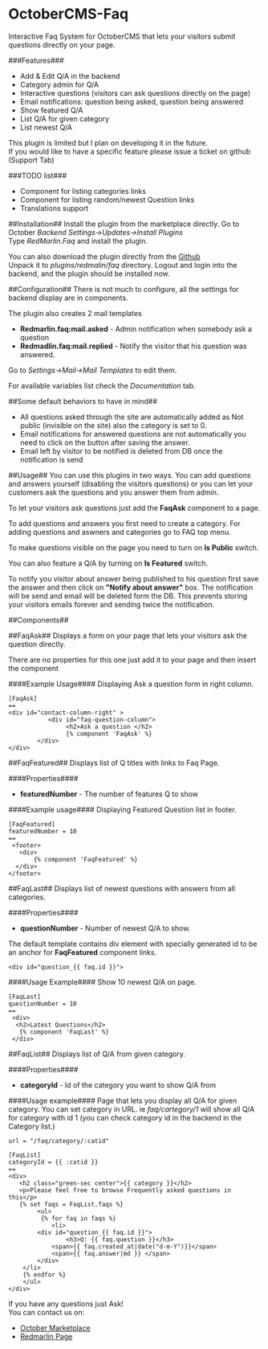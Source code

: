 # OctoberCMS-Faq
Interactive Faq System for OctoberCMS that lets your visitors submit questions directly on your page.

###Features###
* Add & Edit  Q/A in the backend
* Category admin for  Q/A
* Interactive questions (visitors can ask questions directly on the page)
* Email notifications: question being asked, question being answered
* Show featured Q/A
* List Q/A for given category
* List newest  Q/A 
  
This plugin is limited but I plan on developing it in the future.  
If you would like to have a specific feature please issue a ticket on github (Support Tab)  
  
###TODO list###
* Component for listing categories links
* Component for listing random/newest Question links
* Translations support
  

##Installation##
Install the plugin from the marketplace directly. Go to October *Backend  Settings->Updates->Install Plugins*  
Type *RedMarlin.Faq* and install the plugin.  
  
You can also download the plugin directly from the [Github](https://github.com/RedMarlin/OctoberCMS-Faq/archive/master.zip)    
Unpack it to *plugins/redmalin/faq* directory. Logout and login into the backend, and the plugin should be installed now.  
  
##Configuration##
There is not much to configure, all the settings for backend display are in components.  
  
The plugin also creates 2 mail templates  
* **Redmarlin.faq:mail.asked** - Admin notification when somebody ask a question
* **Redmadlin.faq:mail.replied** - Notify the visitor that his question was answered.
  
Go to *Settings->Mail->Mail Templates* to edit them.  
  
For available variables list check the *Documentation* tab.  

##Some default behaviors to have in mind##
* All questions asked through the site are automatically added as Not public (invisible on the site) also the category is set to 0.
* Email notifications for answered questions are not automatically you need to click on the button after saving the answer.
* Email left by visitor to be notified is deleted from DB once the notification is send


##Usage##
You can use this plugins in two ways. You can add questions and answers yourself (disabling the visitors questions) or you can let your customers ask the questions and you answer them from admin.   
  
To let your visitors ask questions just add the **FaqAsk** component to a page.  
  
To add questions and answers you first need to create a category. For adding questions and aswners and categories go to FAQ top menu.  
  
To make questions visible on the page you need to turn on **Is Public** switch.
  
You can also feature a Q/A by turning on **Is Featured** switch.  
  
To notify you visitor about answer being published to his question first save the answer and then click on **"Notify about answer"** box. The notification will be send and email will be deleted form the DB. This prevents storing your visitors emails forever and sending twice the notification.  

  
##Components##

##FaqAsk##
Displays a form on your page that lets your visitors ask the question directly.

There are no properties for this one just add it to your page and then insert the component

####Example Usage####
Displaying Ask a question form in right column.
```
[FaqAsk]
==
<div id="contact-column-right" >
           <div id="faq-question-column">
                <h2>Ask a question </h2>
                {% component 'FaqAsk' %}
        </div>
</div>
```
  
  
##FaqFeatured##
Displays list of Q titles with links to Faq Page.

####Properties####
* **featuredNumber** - The number of features Q to show

####Example usage####
Displaying Featured Question list in footer.
```
[FaqFeatured]
featuredNumber = 10
==
 <footer>
   <div>
       {% component 'FaqFeatured' %}
  </div>
</footer>
```
  
  
##FaqLast##
Displays list of newest questions with answers from all categories.

####Properties####
* **questionNumber** - Number of newest Q/A to show.

The default template contains div element with specially generated id to be an anchor for **FaqFeatured** component links.
```
<div id="question_{{ faq.id }}">
```

####Usage Example####
Show 10 newest Q/A on page.
```
[FaqLast]
questionNumber = 10
==
 <div>
  <h2>Latest Questions</h2>
   {% component 'FaqLast' %}
 </div>
```
  
  
##FaqList##
Displays list of Q/A from given category. 

####Properties####
* **categoryId** - Id of the category you want to show Q/A from

####Usage example####
Page that lets you display all Q/A for given category. You can set category in URL. ie *faq/cartegory/1* will show all Q/A for category with id 1 (you can check category id in the backend in the Category list.)
```
url = "/faq/category/:catid"

[FaqList]
categoryId = {{ :catid }}
==
<div>
   <h2 class="green-sec center">{{ category }}</h2>
   <p>Please feel free to browse Frequently asked questions in this</p>
   {% set faqs = FaqList.faqs %}
        <ul>
 	     {% for faq in faqs %}
            <li>
		<div id="question_{{ faq.id }}">
	        	<h3>Q: {{ faq.question }}</h3>
			<span>{{ faq.created_at|date("d-m-Y")}}</span>
			<span>{{ faq.answer|md }} </span>	
		</div>
	</li>
 	{% endfor %}
    </ul>
</div>
```
  

If you have any questions just Ask!  
 You can contact us on:
* [October Marketplace](http://octobercms.com/author/RedMarlin)
* [Redmarlin Page](http://redmarlin.net/contact)
